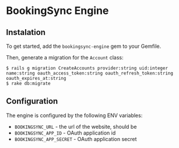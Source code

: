 # BookingSync Engine

## Instalation

To get started, add the `bookingsync-engine` gem to your Gemfile.

Then, generate a migration for the `Account` class:

```
$ rails g migration CreateAccounts provider:string uid:integer name:string oauth_access_token:string oauth_refresh_token:string oauth_expires_at:string
$ rake db:migrate
```

## Configuration

The engine is configured by the following ENV variables:

* `BOOKINGSYNC_URL` - the url of the website, should be
* `BOOKINGSYNC_APP_ID` - OAuth application id
* `BOOKINGSYNC_APP_SECRET` - OAuth application secret
